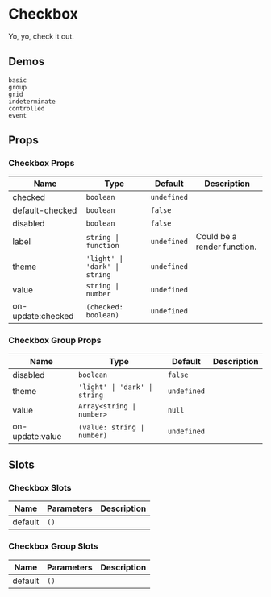 # Checkbox
Yo, yo, check it out.

## Demos
```demo
basic
group
grid
indeterminate
controlled
event
```

## Props
### Checkbox Props
|Name|Type|Default|Description|
|-|-|-|-|
|checked|`boolean`|`undefined`||
|default-checked|`boolean`|`false`||
|disabled|`boolean`|`false`||
|label|`string \| function`|`undefined`|Could be a render function.|
|theme|`'light' \| 'dark' \| string`|`undefined`||
|value|`string \| number`|`undefined`||
|on-update:checked|`(checked: boolean)`|`undefined`||

### Checkbox Group Props
|Name|Type|Default|Description|
|-|-|-|-|
|disabled|`boolean`|`false`||
|theme|`'light' \| 'dark' \| string`|`undefined`||
|value|`Array<string \| number>`|`null`||
|on-update:value|`(value: string \| number)`|`undefined`||

## Slots
### Checkbox Slots
|Name|Parameters|Description|
|-|-|-|
|default|`()`||

### Checkbox Group Slots
|Name|Parameters|Description|
|-|-|-|
|default|`()`||
